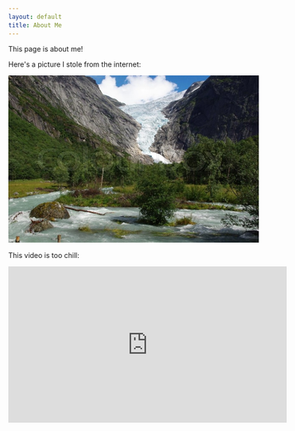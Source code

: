 ```yaml
---
layout: default
title: About Me
---
```


This page is about me!

Here's a picture I stole from the internet: 

![Let your anxiety wash down the river](riverinmountain.jpg)

This video is too chill: 

<iframe width="560" height="315" src="https://www.youtube.com/embed/IvjMgVS6kng" frameborder="0" allow="accelerometer; autoplay; encrypted-media; gyroscope; picture-in-picture" allowfullscreen></iframe>
